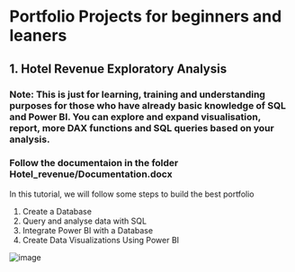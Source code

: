 # Portfolio Projects for beginners and leaners

## 1. Hotel Revenue Exploratory Analysis
   ### Note: This is just for learning, training and understanding purposes for those who have already basic knowledge of SQL and Power BI. You can explore and expand visualisation, report, more DAX functions and SQL       queries based on your analysis.

   ### Follow the documentaion in the folder Hotel_revenue/Documentation.docx
   In this tutorial, we will follow some steps to build the best portfolio
   1.	Create a Database
   2.	Query and analyse data with SQL
   3.	Integrate Power BI with a Database
   4.	Create Data Visualizations Using Power BI

![image](https://github.com/user-attachments/assets/bd516187-5319-40f9-9f1a-f990a088be0b)

